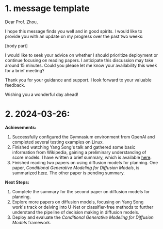 # 1. message template
Dear Prof. Zhou,

I hope this message finds you well and in good spirits. I would like to provide you with an update on my progress over the past two weeks:

[body part]

I would like to seek your advice on whether I should prioritize deployment or continue focusing on reading papers. I anticipate this discussion may take around 15 minutes. Could you please let me know your availability this week for a brief meeting?

Thank you for your guidance and support. I look forward to your valuable feedback.

Wishing you a wonderful day ahead!


# 2. 2024-03-26:
**Achievements:**

1. Successfully configured the Gymnasium environment from OpenAI and completed several testing examples on Linux.
2. Finished watching Yang Song's talk and gathered some basic information from Wikipedia, gaining a preliminary understanding of score models. I have written a brief summary, which is available [here](https://github.com/randulfzhao/DiffusionModel/blob/main/Review/Summary%20for%20YANG%20SONG's%20work.md).
3. Finished reading two papers on using diffusion models for planning. One paper, _Conditional Generative Modeling for Diffusion Models_, is summarized [here](https://github.com/randulfzhao/DiffusionModel/blob/main/Review/Literature%20Review/IS%20CONDITIONAL%20GENERATIVE%20MODELING%20ALL%20YOU%20NEED%20FOR%20DECISION-MAKING%20(CPDD).md). The other paper is pending summary.

**Next Steps:**

1. Complete the summary for the second paper on diffusion models for planning.
2. Explore more papers on diffusion models, focusing on Yang Song work's track or delving into U-Net or classifier-free methods to further understand the pipeline of decision making in diffusion models.
3. Deploy and evaluate the _Conditional Generative Modeling for Diffusion Models_ framework.



